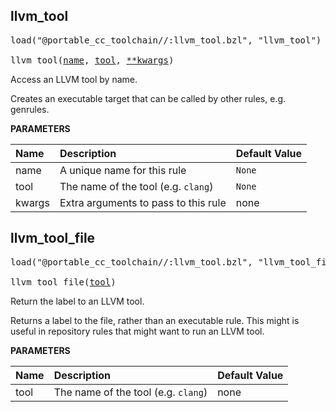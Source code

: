 <!-- Generated with Stardoc: http://skydoc.bazel.build -->



<a id="llvm_tool"></a>

## llvm_tool

<pre>
load("@portable_cc_toolchain//:llvm_tool.bzl", "llvm_tool")

llvm_tool(<a href="#llvm_tool-name">name</a>, <a href="#llvm_tool-tool">tool</a>, <a href="#llvm_tool-kwargs">**kwargs</a>)
</pre>

Access an LLVM tool by name.

Creates an executable target that can be called by other rules, e.g. genrules.


**PARAMETERS**


| Name  | Description | Default Value |
| :------------- | :------------- | :------------- |
| <a id="llvm_tool-name"></a>name |  A unique name for this rule   |  `None` |
| <a id="llvm_tool-tool"></a>tool |  The name of the tool (e.g. `clang`)   |  `None` |
| <a id="llvm_tool-kwargs"></a>kwargs |  Extra arguments to pass to this rule   |  none |


<a id="llvm_tool_file"></a>

## llvm_tool_file

<pre>
load("@portable_cc_toolchain//:llvm_tool.bzl", "llvm_tool_file")

llvm_tool_file(<a href="#llvm_tool_file-tool">tool</a>)
</pre>

Return the label to an LLVM tool.

Returns a label to the file, rather than an executable rule.
This might is useful in repository rules that might want to run an LLVM tool.


**PARAMETERS**


| Name  | Description | Default Value |
| :------------- | :------------- | :------------- |
| <a id="llvm_tool_file-tool"></a>tool |  The name of the tool (e.g. `clang`)   |  none |



